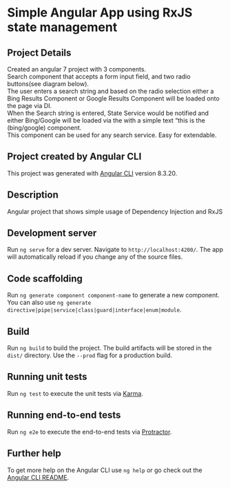 # Simple Angular App using RxJS state management 

## Project Details
Created an angular 7 project with 3 components. <br/>
Search component that accepts a form input field, and two radio buttons(see diagram below).  <br/>
The user enters a search string and based on the radio selection either a Bing Results Component or Google Results Component will be loaded onto the page via DI. <br/>
When the Search string is entered,  State Service would be notified and either Bing/Google will be loaded via the <router-outlet> with a simple text “this is the (bing/google) component. <br/>
This component can be used for any search service. Easy for extendable. <br/>

## Project created by Angular CLI

This project was generated with [Angular CLI](https://github.com/angular/angular-cli) version 8.3.20.

## Description

Angular project that shows simple usage of Dependency Injection and RxJS

## Development server

Run `ng serve` for a dev server. Navigate to `http://localhost:4200/`. The app will automatically reload if you change any of the source files.

## Code scaffolding

Run `ng generate component component-name` to generate a new component. You can also use `ng generate directive|pipe|service|class|guard|interface|enum|module`.

## Build

Run `ng build` to build the project. The build artifacts will be stored in the `dist/` directory. Use the `--prod` flag for a production build.

## Running unit tests

Run `ng test` to execute the unit tests via [Karma](https://karma-runner.github.io).

## Running end-to-end tests

Run `ng e2e` to execute the end-to-end tests via [Protractor](http://www.protractortest.org/).

## Further help

To get more help on the Angular CLI use `ng help` or go check out the [Angular CLI README](https://github.com/angular/angular-cli/blob/master/README.md).

